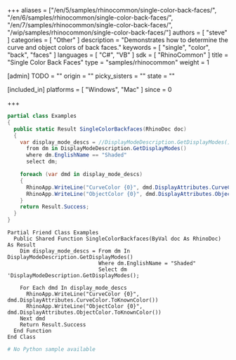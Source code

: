+++
aliases = ["/en/5/samples/rhinocommon/single-color-back-faces/", "/en/6/samples/rhinocommon/single-color-back-faces/", "/en/7/samples/rhinocommon/single-color-back-faces/", "/wip/samples/rhinocommon/single-color-back-faces/"]
authors = [ "steve" ]
categories = [ "Other" ]
description = "Demonstrates how to determine the curve and object colors of back faces."
keywords = [ "single", "color", "back", "faces" ]
languages = [ "C#", "VB" ]
sdk = [ "RhinoCommon" ]
title = "Single Color Back Faces"
type = "samples/rhinocommon"
weight = 1

[admin]
TODO = ""
origin = ""
picky_sisters = ""
state = ""

[included_in]
platforms = [ "Windows", "Mac" ]
since = 0

+++

<div class="codetab-content" id="cs">

```cs
partial class Examples
{
  public static Result SingleColorBackfaces(RhinoDoc doc)
  {
    var display_mode_descs = //DisplayModeDescription.GetDisplayModes();
      from dm in DisplayModeDescription.GetDisplayModes()
      where dm.EnglishName == "Shaded"
      select dm;

    foreach (var dmd in display_mode_descs)
    {
      RhinoApp.WriteLine("CurveColor {0}", dmd.DisplayAttributes.CurveColor.ToKnownColor());
      RhinoApp.WriteLine("ObjectColor {0}", dmd.DisplayAttributes.ObjectColor.ToKnownColor());
    }
    return Result.Success;
  }
}
```

</div>


<div class="codetab-content" id="vb">

```vbnet
Partial Friend Class Examples
  Public Shared Function SingleColorBackfaces(ByVal doc As RhinoDoc) As Result
	Dim display_mode_descs = From dm In DisplayModeDescription.GetDisplayModes()
	                         Where dm.EnglishName = "Shaded"
	                         Select dm 'DisplayModeDescription.GetDisplayModes();

	For Each dmd In display_mode_descs
	  RhinoApp.WriteLine("CurveColor {0}", dmd.DisplayAttributes.CurveColor.ToKnownColor())
	  RhinoApp.WriteLine("ObjectColor {0}", dmd.DisplayAttributes.ObjectColor.ToKnownColor())
	Next dmd
	Return Result.Success
  End Function
End Class
```

</div>


<div class="codetab-content" id="py">

```python
# No Python sample available
```

</div>

